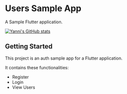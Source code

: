 # Users Sample App

A Sample Flutter application.

[![Yanni's GitHub stats](https://github-readme-stats.vercel.app/api?username=YanniTheDeveloper)](https://github.com/kuwrom/github-readme-stats)


## Getting Started

This project is an auth sample app for a Flutter application.

It contains these functionalities:

- Register
- Login
- View Users
